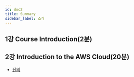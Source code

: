 ```yaml
---
id: doc2
title: Summary
sidebar_label: 소개
---
```

## 1강 Course Introduction(2분)


## 2강 Introduction to the AWS Cloud(20분)

- [진의](https://www.notion.so/tinyjin/Introduction-to-the-AWS-Cloud-8ac30fff9a0f452597bf6ac789c60145)
